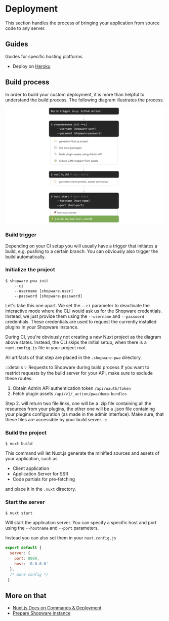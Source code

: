 # Deployment

This section handles the process of bringing your application from source code to any server.

## Guides

Guides for specific hosting platforms

 * Deploy on [Heroku](./heroku/)

## Build process

In order to build your custom deployment, it is more than helpful to understand the build process. The following diagram illustrates the process.

![Build process](./../../../assets/build-process.png)

### Build trigger

Depending on your CI setup you will usually have a trigger that initiates a build, e.g. pushing to a certain branch. You can obviously also trigger the build automatically.

### Initialize the project

```
$ shopware-pwa init
    --ci
    --username [shopware-user]
    --password [shopware-password]
```

Let's take this one apart. We set the `--ci` parameter to deactivate the interactive mode where the CLI would ask us for the Shopware credentials. Instead, we just provide them using the `--username` and `--password` credentials. These credentials are used to request the currently installed plugins in your Shopware instance.

During CI, you're obviously not creating a new Nuxt project as the diagram above states. Instead, the CLI skips the initial setup, when there is a `nuxt.config.js` file in your project root.

All artifacts of that step are placed in the `.shopware-pwa` directory.

:::details 💡 Requests to Shopware during build process
If you want to restrict requests by the build server for your API, make sure to exclude these routes:

1. Obtain Admin API authentication token `/api/oauth/token`
2. Fetch plugin assets `/api/v1/_action/pwa/dump-bundles`

Step 2. will return two file links, one will be a .zip file containing all the resources from your plugins, the other one will be a .json file containing your plugins configuration (as made in the admin interface). Make sure, that these files are accessible by your build server.
:::

### Build the project

```
$ nuxt build
```

This command will let Nuxt.js generate the minified sources and assets of your application, such as

 * Client application
 * Application Server for SSR
 * Code partials for pre-fetching

and place it in the `.nuxt` directory.

### Start the server

```
$ nuxt start
```

Will start the application server. You can specify a specific host and port using the `--hostname` and `--port` parameters.

Instead you can also set them in your `nuxt.config.js`

```js
export default {
  server: {
    port: 8000,
    host: '0.0.0.0'
  },
  /* more config */
 }
```

## More on that

 * [Nuxt.js Docs on Commands & Deployment](https://nuxtjs.org/guide/commands)
 * [Prepare Shopware instance](http://localhost:8080/landing/getting-started/prepare-shopware.html)